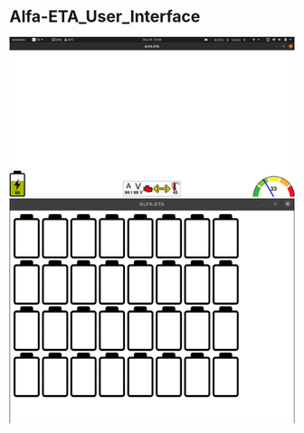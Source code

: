 # Alfa-ETA_User_Interface
![alt text](https://github.com/baransolmaz/Alfa-ETA_User_Interface/blob/24Ocak/Current%20Status%20Images/5.png?raw=true)
![alt text](https://github.com/baransolmaz/Alfa-ETA_User_Interface/blob/27Ocak/Current%20Status%20Images/allBatteries.png?raw=true)